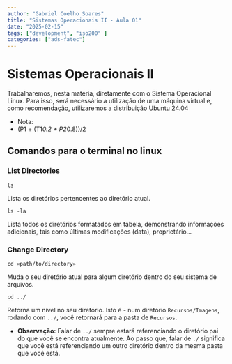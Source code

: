 ```yaml
---
author: "Gabriel Coelho Soares"
title: "Sistemas Operacionais II - Aula 01"
date: "2025-02-15"
tags: ["development", "iso200" ]
categories: ["ads-fatec"]
---
```


# Sistemas Operacionais II

Trabalharemos, nesta matéria, diretamente com o
Sistema Operacional Linux. Para isso, será
necessário a utilização de uma máquina virtual
e, como recomendação, utilizaremos a distribuição
Ubuntu 24.04

- Nota:
- (P1 + (T1*0.2 + P2*0.8))/2

## Comandos para o terminal no linux

### List Directories

`ls`

Lista os diretórios pertencentes ao diretório atual.

`ls -la`

Lista todos os diretórios formatados em tabela,
demonstrando informações adicionais, tais como
últimas modificações (data), proprietário...

### Change Directory

`cd «path/to/directory»`

Muda o seu diretório atual para algum diretório
dentro do seu sistema de arquivos.

`cd ../`

Retorna um nível no seu diretório. Isto é - num
diretório `Recursos/Imagens`, rodando com `../`,
você retornará para a pasta de `Recursos`.

- **Observação:** Falar de `../` sempre estará
referenciando o diretório pai do que você se
encontra atualmente. Ao passo que, falar de `./`
significa que você está referenciando um outro
diretório dentro da mesma pasta que você está.
